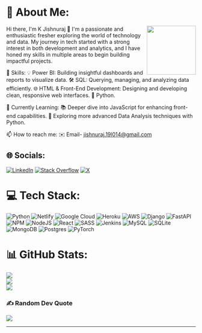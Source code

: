 # 💫 About Me:
<img align="right" height="130" src="https://user-images.githubusercontent.com/74038190/235224431-e8c8c12e-6826-47f1-89fb-2ddad83b3abf.gif" />

Hi there, I'm K Jishnuraj 👋 I'm a passionate and enthusiastic fresher exploring the world of technology and data. My journey in tech started with a strong interest in both development and analytics, and I have honed my skills in multiple areas to begin building impactful projects.

🚀 Skills: 💡 Power BI: Building insightful dashboards and reports to visualize data. 🛠️ SQL: Querying, managing, and analyzing data efficiently. 🌐 HTML & Front-End Development: Designing and developing clean, responsive web interfaces. 🐍 Python.

🌱 Currently Learning: 📚 Deeper dive into JavaScript for enhancing front-end capabilities. 🐍 Exploring more advanced Data Analysis techniques with Python.

📫 How to reach me: ✉️ Email- jishnuraj.19l014@gmail.com

 

## 🌐 Socials:
[![LinkedIn](https://img.shields.io/badge/LinkedIn-%230077B5.svg?logo=linkedin&logoColor=white)](https://linkedin.com/in/jishnuraj-k) [![Stack Overflow](https://img.shields.io/badge/-Stackoverflow-FE7A16?logo=stack-overflow&logoColor=white)](https://stackoverflow.com/users/user:27881175) [![X](https://img.shields.io/badge/X-black.svg?logo=X&logoColor=white)](https://x.com/@Jishnuraj2002) 

# 💻 Tech Stack:
![Python](https://img.shields.io/badge/python-3670A0?style=for-the-badge&logo=python&logoColor=ffdd54) ![Netlify](https://img.shields.io/badge/netlify-%23000000.svg?style=for-the-badge&logo=netlify&logoColor=#00C7B7) ![Google Cloud](https://img.shields.io/badge/GoogleCloud-%234285F4.svg?style=for-the-badge&logo=google-cloud&logoColor=white) ![Heroku](https://img.shields.io/badge/heroku-%23430098.svg?style=for-the-badge&logo=heroku&logoColor=white) ![AWS](https://img.shields.io/badge/AWS-%23FF9900.svg?style=for-the-badge&logo=amazon-aws&logoColor=white) ![Django](https://img.shields.io/badge/django-%23092E20.svg?style=for-the-badge&logo=django&logoColor=white) ![FastAPI](https://img.shields.io/badge/FastAPI-005571?style=for-the-badge&logo=fastapi) ![NPM](https://img.shields.io/badge/NPM-%23CB3837.svg?style=for-the-badge&logo=npm&logoColor=white) ![NodeJS](https://img.shields.io/badge/node.js-6DA55F?style=for-the-badge&logo=node.js&logoColor=white) ![React](https://img.shields.io/badge/react-%2320232a.svg?style=for-the-badge&logo=react&logoColor=%2361DAFB) ![SASS](https://img.shields.io/badge/SASS-hotpink.svg?style=for-the-badge&logo=SASS&logoColor=white) ![Jenkins](https://img.shields.io/badge/jenkins-%232C5263.svg?style=for-the-badge&logo=jenkins&logoColor=white) ![MySQL](https://img.shields.io/badge/mysql-4479A1.svg?style=for-the-badge&logo=mysql&logoColor=white) ![SQLite](https://img.shields.io/badge/sqlite-%2307405e.svg?style=for-the-badge&logo=sqlite&logoColor=white) ![MongoDB](https://img.shields.io/badge/MongoDB-%234ea94b.svg?style=for-the-badge&logo=mongodb&logoColor=white) ![Postgres](https://img.shields.io/badge/postgres-%23316192.svg?style=for-the-badge&logo=postgresql&logoColor=white) ![PyTorch](https://img.shields.io/badge/PyTorch-%23EE4C2C.svg?style=for-the-badge&logo=PyTorch&logoColor=white)
# 📊 GitHub Stats:
![](https://github-readme-stats.vercel.app/api?username=maddoxcypher&theme=dark&hide_border=false&include_all_commits=true&count_private=true)<br/>
![](https://github-readme-streak-stats.herokuapp.com/?user=maddoxcypher&theme=dark&hide_border=false)<br/>
![](https://github-readme-stats.vercel.app/api/top-langs/?username=maddoxcypher&theme=dark&hide_border=false&include_all_commits=true&count_private=true&layout=compact)

### ✍️ Random Dev Quote
![](https://quotes-github-readme.vercel.app/api?type=horizontal&theme=radical)

---
